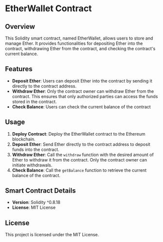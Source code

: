 # EtherWallet Contract

## Overview
This Solidity smart contract, named EtherWallet, allows users to store and manage Ether. It provides functionalities for depositing Ether into the contract, withdrawing Ether from the contract, and checking the contract's current balance.

## Features
- **Deposit Ether**: Users can deposit Ether into the contract by sending it directly to the contract address.
- **Withdraw Ether**: Only the contract owner can withdraw Ether from the contract. This ensures that only authorized parties can access the funds stored in the contract.
- **Check Balance**: Users can check the current balance of the contract

## Usage
1. **Deploy Contract**: Deploy the EtherWallet contract to the Ethereum blockchain.
2. **Deposit Ether**: Send Ether directly to the contract address to deposit funds into the contract.
3. **Withdraw Ether**: Call the `withdraw` function with the desired amount of Ether to withdraw it from the contract. Only the contract owner can initiate withdrawals.
4. **Check Balance**: Call the `getBalance` function to retrieve the current balance of the contract.

## Smart Contract Details
- **Version**: Solidity ^0.8.18
- **License**: MIT License

## License
This project is licensed under the MIT License.


